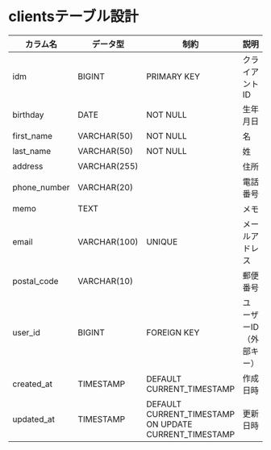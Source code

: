 # clientsテーブル設計

| カラム名        | データ型         | 制約             | 説明                        |
|----------------|------------------|------------------|-----------------------------|
| idm            | BIGINT           | PRIMARY KEY      | クライアントID              |
| birthday       | DATE             | NOT NULL         | 生年月日                    |
| first_name     | VARCHAR(50)      | NOT NULL         | 名                          |
| last_name      | VARCHAR(50)      | NOT NULL         | 姓                          |
| address        | VARCHAR(255)     |                  | 住所                        |
| phone_number   | VARCHAR(20)      |                  | 電話番号                    |
| memo           | TEXT             |                  | メモ                        |
| email          | VARCHAR(100)     | UNIQUE           | メールアドレス              |
| postal_code    | VARCHAR(10)      |                  | 郵便番号                    |
| user_id        | BIGINT           | FOREIGN KEY      | ユーザーID（外部キー）      |
| created_at     | TIMESTAMP        | DEFAULT CURRENT_TIMESTAMP | 作成日時           |
| updated_at     | TIMESTAMP        | DEFAULT CURRENT_TIMESTAMP ON UPDATE CURRENT_TIMESTAMP | 更新日時 |
